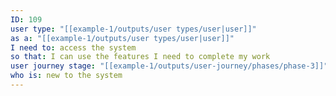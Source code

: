 ```yaml
---
ID: 109
user type: "[[example-1/outputs/user types/user|user]]"
as a: "[[example-1/outputs/user types/user|user]]"
I need to: access the system
so that: I can use the features I need to complete my work
user journey stage: "[[example-1/outputs/user-journey/phases/phase-3]]"
who is: new to the system
---
```

